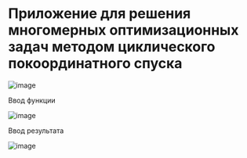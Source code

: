 # Приложение для решения многомерных оптимизационных задач методом циклического покоординатного спуска

![image](https://github.com/Evgescha/7th-semester-OPR-course-Solving-multidimensional-optimization-problems-using-the-coordinate-descent/assets/38140129/16ee9a18-f5d2-44c7-855c-4e2b45ac1186)

Ввод функции

![image](https://github.com/Evgescha/7th-semester-OPR-course-Solving-multidimensional-optimization-problems-using-the-coordinate-descent/assets/38140129/e10ce488-2860-4eb1-b211-a291ff3612a0)

 Ввод результата

![image](https://github.com/Evgescha/7th-semester-OPR-course-Solving-multidimensional-optimization-problems-using-the-coordinate-descent/assets/38140129/bb9ca9b6-c0c2-4c41-b359-5c4812521589)
